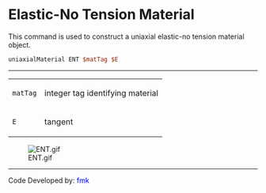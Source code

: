 # Elastic-No Tension Material

<p>This command is used to construct a uniaxial elastic-no tension
material object.</p>

```tcl
uniaxialMaterial ENT $matTag $E
```
<hr />
<table>
<tbody>
<tr class="odd">
<td><code class="parameter-table-variable">matTag</code></td>
<td><p>integer tag identifying material</p></td>
</tr>
<tr class="even">
<td><code class="parameter-table-variable">E</code></td>
<td><p>tangent</p></td>
</tr>
</tbody>
</table>
<figure>
<img src="ENT.gif" title="ENT.gif" alt="ENT.gif" />
<figcaption aria-hidden="true">ENT.gif</figcaption>
</figure>
<hr />
<p>Code Developed by: <span style="color:blue"> fmk
</span></p>
